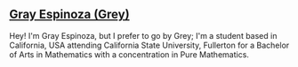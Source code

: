 ## [Gray Espinoza (Grey)](https://www.linkedin.com/in/grayespinoza/)
Hey! I'm Gray Espinoza, but I prefer to go by Grey; I'm a student based in California, USA attending California State University, Fullerton for a Bachelor of Arts in Mathematics with a concentration in Pure Mathematics.
